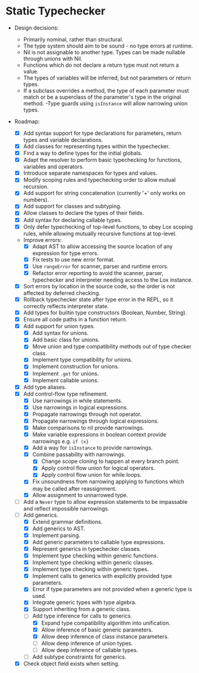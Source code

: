 # Static Typechecker

- Design decisions:
  - Primarily nominal, rather than structural.
  - The type system should aim to be sound - no type errors at runtime.
  - Nil is not assignable to another type. Types can be made nullable through unions with Nil.
  - Functions which do not declare a return type must not return a value.
  - The types of variables will be inferred, but not parameters or return types.
  - If a subclass overrides a method, the type of each parameter must match or be a superclass of the parameter's type in the original method.
  -Type guards using `isInstance` will allow narrowing union types.

- Roadmap:
  - [X] Add syntax support for type declarations for parameters, return types and variable declarations.
  - [X] Add classes for representing types within the typechecker.
  - [X] Find a way to define types for the initial globals.
  - [X] Adapt the resolver to perform basic typechecking for functions, variables and operators.
  - [X] Introduce separate namespaces for types and values.
  - [X] Modify scoping rules and typechecking order to allow mutual recursion.
  - [X] Add support for string concatenation (currently '+' only works on numbers).
  - [X] Add support for classes and subtyping.
  - [X] Allow classes to declare the types of their fields.
  - [X] Add syntax for declaring callable types.
  - [X] Only defer typechecking of top-level functions, to obey Lox scoping rules, while allowing mutually recursive functions at top-level.
  - Improve errors:
    - [X] Adapt AST to allow accessing the source location of any expression for type errors.
    - [X] Fix tests to use new error format.
    - [X] Use `rangeError` for scanner, parser and runtime errors.
    - [X] Refactor error reporting to avoid the scanner, parser, typechecker and interpreter needing access to the Lox instance.
  - [X] Sort errors by location in the source code, so the order is not affected by deferred checking.
  - [X] Rollback typechecker state after type error in the REPL, so it correctly reflects interpreter state.
  - [X] Add types for builtin type constructors (Boolean, Number, String).
  - [X] Ensure all code paths in a function return.
  - [X] Add support for union types.
    - [X] Add syntax for unions.
    - [X] Add basic class for unions.
    - [X] Move union and type compatibility methods out of type checker class.
    - [X] Implement type compatibility for unions.
    - [X] Implement construction for unions.
    - [X] Implement `.get` for unions.
    - [X] Implement callable unions.
  - [X] Add type aliases.
  - [X] Add control-flow type refinement.
    - [X] Use narrowings in while statements.
    - [X] Use narrowings in logical expressions.
    - [X] Propagate narrowings through not operator.
    - [X] Propagate narrowings through logical expressions.
    - [X] Make comparisons to nil provide narrowings.
    - [X] Make variable expressions in boolean context provide narrowings e.g. `if (x}`
    - [X] Add a way for `isInstance` to provide narrowings.
    - [X] Combine passability with narrowings.
      - [X] Change scope cloning to happen at every branch point.
      - [X] Apply control flow union for logical operators.
      - [X] Apply control flow union for while loops.
    - [X] Fix unsoundness from narrowing applying to functions which may be called after reassignment.
    - [X] Allow assignment to unnarrowed type.
  - [ ] Add a `Never` type to allow expression statements to be impassable and reflect impossible narrowings.
  - [ ] Add generics.
    - [X] Extend grammar definitions.
    - [X] Add generics to AST.
    - [X] Implement parsing.
    - [X] Add generic parameters to callable type expressions.
    - [X] Represent generics in typechecker classes.
    - [X] Implement type checking within generic functions.
    - [X] Implement type checking within generic classes.
    - [X] Implement type checking within generic types.
    - [X] Implement calls to generics with explicitly provided type parameters.
    - [X] Error if type parameters are not provided when a generic type is used.
    - [X] Integrate generic types with type algebra.
    - [X] Support inheriting from a generic class.
    - [ ] Add type inference for calls to generics.
      - [X] Expand type compatibility algorithm into unification.
      - [X] Allow inference of basic generic parameters.
      - [X] Allow deep inference of class instance parameters.
      - [ ] Allow deep inference of union types.
      - [ ] Allow deep inference of callable types.
    - [ ] Add subtype constraints for generics.
  - [X] Check object field exists when setting.
